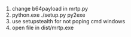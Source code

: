 1. change b64payload in mrtp.py
2. python.exe ./setup.py py2exe
3. use setupstealth for not poping cmd windows
4. open file in dist/mrtp.exe
